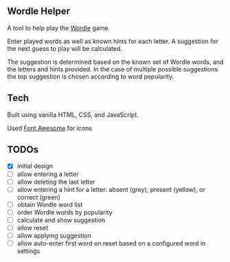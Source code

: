 ## Wordle Helper

A tool to help play the [Wordle](https://www.powerlanguage.co.uk/wordle/) game.

Enter played words as well as known hints for each letter.  A suggestion for the next guess to play will be calculated.

The suggestion is determined based on the known set of Wordle words, and the letters and hints provided. In the case of multiple possible suggestions the top suggestion is chosen according to word popularity.

## Tech
Built using vanilla HTML, CSS, and JavaScript. 

Used [Font Awesome](https://fontawesome.com/) for icons  

## TODOs
* [x] initial design
* [ ] allow entering a letter
* [ ] allow deleting the last letter
* [ ] allow entering a hint for a letter: absent (grey), present (yellow), or correct (green)
* [ ] obtain Wordle word list
* [ ] order Wordle words by popularity  
* [ ] calculate and show suggestion
* [ ] allow reset
* [ ] allow applying suggestion
* [ ] allow auto-enter first word on reset based on a configured word in settings
